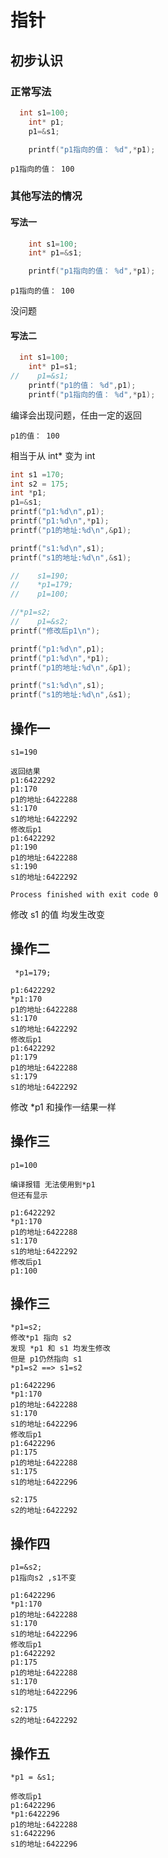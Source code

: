 # 指针

## 初步认识

### 正常写法

``` c
  int s1=100;
    int* p1;
    p1=&s1;

    printf("p1指向的值： %d",*p1);
```

```
p1指向的值： 100
```



### 其他写法的情况

#### 写法一

``` c
    int s1=100;
    int* p1=&s1;

    printf("p1指向的值： %d",*p1);
```

```
p1指向的值： 100
```

没问题

#### 写法二

```c 
  int s1=100;
    int* p1=s1;
//    p1=&s1;
    printf("p1的值： %d",p1);
    printf("p1指向的值： %d",*p1);
```

编译会出现问题，任由一定的返回

```
p1的值： 100
```

相当于从 int* 变为 int











```c
int s1 =170;
int s2 = 175;
int *p1;
p1=&s1;
printf("p1:%d\n",p1);
printf("p1:%d\n",*p1);
printf("p1的地址:%d\n",&p1);

printf("s1:%d\n",s1);
printf("s1的地址:%d\n",&s1);

//    s1=190;
//    *p1=179;
//    p1=100;

//*p1=s2;
//    p1=&s2;
printf("修改后p1\n");

printf("p1:%d\n",p1);
printf("p1:%d\n",*p1);
printf("p1的地址:%d\n",&p1);

printf("s1:%d\n",s1);
printf("s1的地址:%d\n",&s1);


```



## 操作一

```
s1=190

返回结果
p1:6422292
p1:170
p1的地址:6422288
s1:170
s1的地址:6422292
修改后p1
p1:6422292
p1:190
p1的地址:6422288
s1:190
s1的地址:6422292

Process finished with exit code 0

```

修改 s1 的值 均发生改变

## 操作二

```
 *p1=179;

p1:6422292
*p1:170
p1的地址:6422288
s1:170
s1的地址:6422292
修改后p1
p1:6422292
p1:179
p1的地址:6422288
s1:179
s1的地址:6422292
```

修改 *p1 和操作一结果一样



## 操作三

```
p1=100

编译报错 无法使用到*p1
但还有显示

p1:6422292
*p1:170
p1的地址:6422288
s1:170
s1的地址:6422292
修改后p1
p1:100
```



##  操作三

```
*p1=s2;
修改*p1 指向 s2
发现 *p1 和 s1 均发生修改
但是 p1仍然指向 s1
*p1=s2 ==> s1=s2

p1:6422296
*p1:170
p1的地址:6422288
s1:170
s1的地址:6422296
修改后p1
p1:6422296
p1:175
p1的地址:6422288
s1:175
s1的地址:6422296

s2:175
s2的地址:6422292
```



## 操作四

```
p1=&s2;
p1指向s2 ,s1不变

p1:6422296
*p1:170
p1的地址:6422288
s1:170
s1的地址:6422296
修改后p1
p1:6422292
p1:175
p1的地址:6422288
s1:170
s1的地址:6422296

s2:175
s2的地址:6422292
```



## 操作五

```
*p1 = &s1;

修改后p1
p1:6422296
*p1:6422296
p1的地址:6422288
s1:6422296
s1的地址:6422296

```

